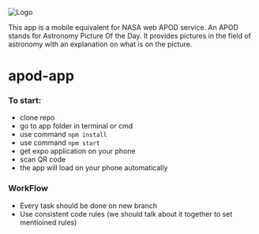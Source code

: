 ![Logo](https://raw.githubusercontent.com/pankeny/apod-app/master/assets/logo.png?token=AFTLNJWUBKTQOETMRZOB7AC44MKTM)

This app is a mobile equivalent for NASA web APOD service. An APOD stands for Astronomy Picture Of the Day.
It provides pictures in the field of astronomy with an explanation on what is on the picture.

# apod-app

### To start:
* clone repo
* go to app folder in terminal or cmd
* use command `npm install`
* use command `npm start`
* get expo application on your phone
* scan QR code
* the app will load on your phone automatically 

### WorkFlow
* Every task should be done on new branch
* Use consistent code rules (we should talk about it together to set mentioined rules)

